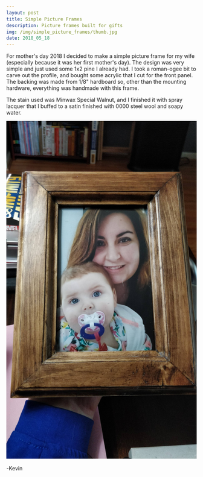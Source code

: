 ```yaml
---
layout: post
title: Simple Picture Frames
description: Picture frames built for gifts
img: /img/simple_picture_frames/thumb.jpg
date: 2018_05_18
---
```


For mother's day 2018 I decided to make a simple picture frame for my wife (especially because it was her first mother's day).  The design was very simple and just used some 1x2 pine I already had.  I took a roman-ogee bit to carve out the profile, and bought some acrylic that I cut for the front panel.  The backing was made from 1/8" hardboard so, other than the mounting hardware, everything was handmade with this frame.

The stain used was Minwax Special Walnut, and I finished it with spray lacquer that I buffed to a satin finished with 0000 steel wool and soapy water.

<div class="img_row_xtall">
    <img class="col three" src="/img/simple_picture_frames/frame1.jpg"/>
</div>

-Kevin
